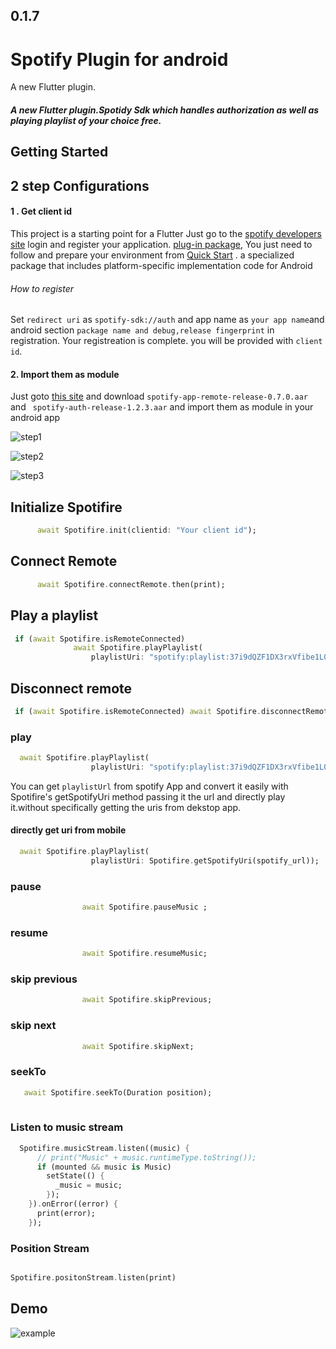 ## 0.1.7

# Spotify Plugin for android


A new Flutter plugin.
##### A new Flutter plugin.Spotidy Sdk which handles authorization as well as playing playlist of your choice free.


## Getting Started
## 2 step  Configurations
#### 1 .  Get client id


This project is a starting point for a Flutter
   Just go to the [spotify developers site](https://developer.spotify.com/dashboard) login and register your application.
[plug-in package](https://flutter.dev/developing-packages/),
   You just need to follow and prepare your environment from [Quick Start](https://developer.spotify.com/documentation/android/quick-start/) .
a specialized package that includes platform-specific implementation code for Android 
   
###### How to register
Set  `redirect uri` as `spotify-sdk://auth` and app name as `your app name`and android section `package name and debug,release fingerprint` in registration.
Your registreation is complete.
you will be provided with `client id`. 


#### 2. Import them as module

  Just goto [this site](https://github.com/spotify/android-sdk/releases) and download  `spotify-app-remote-release-0.7.0.aar` and ` spotify-auth-release-1.2.3.aar` and import them as module in your android app

  ![step1](https://developer.spotify.com/assets/new-module.png)

  ![step2](https://developer.spotify.com/assets/import-jar.png)

  ![step3](https://developer.spotify.com/assets/create-new-module.png)




## Initialize Spotifire

```dart
      await Spotifire.init(clientid: "Your client id");
```
## Connect Remote

```dart
      await Spotifire.connectRemote.then(print);
```
## Play a playlist

```dart 
 if (await Spotifire.isRemoteConnected)
              await Spotifire.playPlaylist(
                  playlistUri: "spotify:playlist:37i9dQZF1DX3rxVfibe1L0");
```

## Disconnect remote


```dart
 if (await Spotifire.isRemoteConnected) await Spotifire.disconnectRemote;
```
### play 
```dart
  await Spotifire.playPlaylist(
                  playlistUri: "spotify:playlist:37i9dQZF1DX3rxVfibe1L0");
```

You can get `playlistUrl` from spotify App and convert it easily with Spotifire's getSpotifyUri method passing it
the url and directly play it.without specifically getting the uris from dekstop app.  

#### directly get uri from mobile 

```dart
  await Spotifire.playPlaylist(
                  playlistUri: Spotifire.getSpotifyUri(spotify_url));
```


### pause
```dart
                await Spotifire.pauseMusic ;
```

### resume
```dart
                await Spotifire.resumeMusic;
```

### skip previous

```dart
                await Spotifire.skipPrevious;
```
### skip next

```dart
                await Spotifire.skipNext;
```

### seekTo

```dart
   await Spotifire.seekTo(Duration position);
   
```


### Listen to music stream

```dart
  Spotifire.musicStream.listen((music) {
      // print("Music" + music.runtimeType.toString());
      if (mounted && music is Music)
        setState(() {
          _music = music;
        });
    }).onError((error) {
      print(error);
    });
```

### Position Stream 

```dart

Spotifire.positonStream.listen(print)

```


## Demo


![example](https://raw.githubusercontent.com/OmkarSsawant/Simple_Solutions/master/Assets/sootify.gif)
